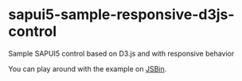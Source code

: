 # sapui5-sample-responsive-d3js-control

Sample SAPUI5 control based on D3.js and with responsive behavior

You can play around with the example on [JSBin](http://jsbin.com/lotime/edit?html,output).
